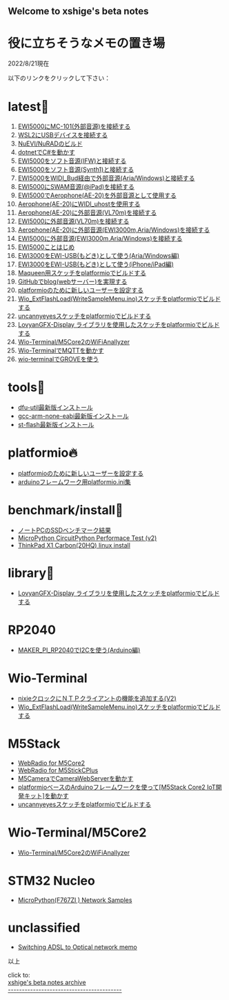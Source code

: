 ## Welcome to xshige's beta notes

# 役に立ちそうなメモの置き場
2022/8/21現在  

以下のリンクをクリックして下さい：  

# latest:rocket:
1. [EWI5000にMC-101(外部音源)を接続する](md/EWI5000_MC-101.md)     
1. [WSL2にUSBデバイスを接続する](md/WSL2_USB_DEV.md)  
1. [NuEVI/NuRADのビルド](md/NuEVI_build.md)  
1. [dotnetでC#を動かす](md/dotnet_Cs.md)  
1. [EWI5000をソフト音源(IFW)と接続する](md/EWI5000_IFW.md)    
1. [EWI5000をソフト音源(Synth1)と接続する](md/EWI5000_Synth1.md)    
1. [EWI5000をWIDI_Bud経由で外部音源(Aria/Windows)と接続する](md/EWI5000_WIDI_Bud.md)    
1. [EWI5000にSWAM音源(@iPad)を接続する](md/EWI5000_SWAM.md)    
1. [EWI5000でAerophone(AE-20)を外部音源として使用する](md/EWI5000_ExtAE-20.md)    
1. [Aerophone(AE-20)にWIDI_uhostを使用する](md/AE-20_WIDI_uhost.md)    
1. [Aerophone(AE-20)に外部音源(VL70m)を接続する](md/AE-20_VL70m.md)    
1. [EWI5000に外部音源(VL70m)を接続する](md/EWI5000_VL70m.md)    
1. [Aerophone(AE-20)に外部音源(EWI3000m,Aria/Windows)を接続する](md/AE-20-ExternalAria.md)    
1. [EWI5000に外部音源(EWI3000m,Aria/Windows)を接続する](md/EWI5000_EWI-Aria.md)    
1. [EWI5000ことはじめ](md/EWI5000_EWI-GetStarted.md) 
1. [EWI3000をEWI-USB(もどき)として使う(Aria/Windows編)](md/EWI3000_EWI-Aria.md)   
1. [EWI3000をEWI-USB(もどき)として使う(iPhone/iPad編)](md/EWI3000_EWI-USB.md)    
1. [Maqueen用スケッチをplatformioでビルドする](md/MaqueenArduino.md)  
1. [GitHubでblog(webサーバー)を実現する](md/github_desktop_blog.md)
1. [platformioのために新しいユーザーを設定する](md/newuser_pio.md)
1. [Wio_ExtFlashLoad(WriteSampleMenu.ino)スケッチをplatformioでビルドする](md/Wio_ExtFlashLoad_pio_md.md)
1. [uncannyeyesスケッチをplatformioでビルドする](md/M5Stack_uncannyEyes_md.md)
1. [LovyanGFX-Display ライブラリを使用したスケッチをplatformioでビルドする](md/LovyanGFX_sketch_pio.md)
1. [Wio-Terminal/M5Core2のWiFiAnallyzer](md/WiFiAnalyzer_WIOT_M5C2_md.md)
1. [Wio-TerminalでMQTTを動かす](md/WIOT_MQTT.md)
1. [wio-terminalでGROVEを使う](md/WIOT_TWO_GROVES.md)

# tools:wrench:
* [dfu-util最新版インストール ](md/dfu-util_latest_install_md.md)
* [gcc-arm-none-eabi最新版インストール](md/gcc-arm-none-eabi_latest_install_md.md)
* [st-flash最新版インストール](md/st-flash_latest_install_md.md)

# platformio🔥
* [platformioのために新しいユーザーを設定する](md/newuser_pio.md)
* [arduinoフレームワーク用platformio.ini集](md/platformio_iini_arduino_md.md)

# benchmark/install:horse:
* [ノートPCのSSDベンチマーク結果](md/SSD_benchmark.md)
* [MicroPython CircuitPython Performace Test (v2)](md/mp_cpy_Performance_Test_md.md)
* [ThinkPad X1 Carbon(20HQ) linux install](md/X11Carbon_linux_install.md)

# library:tada:
* [LovyanGFX-Display ライブラリを使用したスケッチをplatformioでビルドする](md/LovyanGFX_sketch_pio.md)

# RP2040
* [MAKER_PI_RP2040でI2Cを使う(Arduino編)](md/MAKER_PI_RP2040_I2C_.md)

# Wio-Terminal
* [nixieクロックにＮＴＰクライアントの機能を追加する(V2)](md/pio_Wio-Terminal_nixie-NTP_V2_md.md)
* [Wio_ExtFlashLoad(WriteSampleMenu.ino)スケッチをplatformioでビルドする](md/Wio_ExtFlashLoad_pio_md.md)

# M5Stack
* [WebRadio for M5Core2](md/WebRadio_M5C2_md.md)
* [WebRadio for M5StickCPlus](md/WebRadio_M5SCP_md.md)
* [M5CameraでCameraWebServerを動かす](md/M5CAMERA_CameraWebServer_md.md)
* [platformioベースのArduinoフレームワークを使って[M5Stack Core2 IoT開発キット]を動かす](md/M5Core2_Arduino_install_md.md)
* [uncannyeyesスケッチをplatformioでビルドする](md/M5Stack_uncannyEyes_md.md)

# Wio-Terminal/M5Core2
* [Wio-Terminal/M5Core2のWiFiAnallyzer](md/WiFiAnalyzer_WIOT_M5C2_md.md)

# STM32 Nucleo
* [MicroPython(F767ZI ) Network Samples](md/MP_F767ZI_network_samples_md.md)

# unclassified
* [Switching ADSL to Optical network memo](md/ADSL2opt_md.md)


以上  

click to:  
[xshige's beta notes archive](https://github.com/xshigee/beta_notes)  
[-----------------------------------------](MD_test.md)

